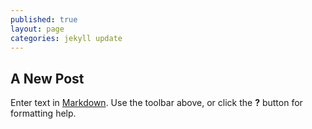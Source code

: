 ```yaml
---
published: true
layout: page
categories: jekyll update
---
```




## A New Post

Enter text in [Markdown](http://daringfireball.net/projects/markdown/). Use the toolbar above, or click the **?** button for formatting help.
